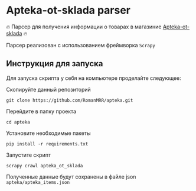 # Apteka-ot-sklada parser

🔥 Парсер для получения информации о товарах в
магазиние [Apteka-ot-sklada](https://apteka-ot-sklada.ru/)
🔥

Парсер реализован с использованием фреймворка `Scrapy`

## Инструкция для запуска

Для запуска скрипта у себя на компьютере проделайте следующее:

Скопируйте данный репозиторий

```
git clone https://github.com/RomanMRR/apteka.git
```

Перейдите в папку проекта

```
cd apteka
```

Установите необходимые пакеты

```
pip install -r requirements.txt
```

Запустите скрипт

```
scrapy crawl apteka_ot_sklada
```

Полученные данные будут сохранены в файле json `apteka/apteka_items.json`












